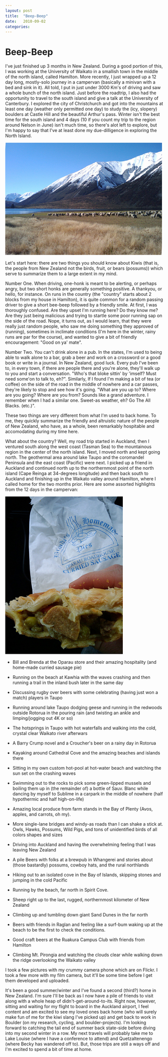 ```yaml
---
layout: post
title:  "Beep-Beep"
date:   2010-09-02
categories:
---
```

# Beep-Beep

I've just finished up 3 months in New Zealand. During a good portion of this, I was working at the University of Waikato in a smallish town in the middle of the north island, called Hamilton. More recently, I just wrapped up a 12 day long, mostly-solo journey in a campervan (basically a minivan with a bed and sink in it). All told, I put in just under 3000 Km's of driving and saw a whole bunch of the north island. Just before the roadtrip, I also had the opportunity to travel to the south island and give a talk at the University of Canterbury. I explored the city of Christchurch and got into the mountains at least one day (weather only permitted one day) to study the (icy, slopery) boulders at Castle Hill and the beautiful Arthur's pass. Winter isn't the best time for the south island and 4 days (10 if you count my trip to the region around Nelson in June) isn't much time, so there's alot left to explore, but I'm happy to say that I've at least done my due-dilligence in exploring the North Island.

![Christchurch Sheeps](/images/chch_sheeps.jpg)

Let's start here: there are two things you should know about Kiwis (that is, the people from New Zealand not the birds, fruit, or bears (possums)) which serve to summarize them to a large extent in my mind.

Number One. When driving, one-honk is meant to be alerting, or perhaps angry, but two short honks are generally something positive. A thankyou, or hello, for instance. On runs in the country (the "country" starts about 2 blocks from my house in Hamilton), it is quite common for a random passing driver to give a short bee-beep followed by a friendly smile. At first, I was thoroughly confused. Are they upset I'm running here? Do they know me? Are they just being malicious and trying to startle some poor running sap on the side of the road. Nope, it turns out, as I would learn, that they were really just random people, who saw me doing something they approved of (running), sometimes in inclimate conditions (I'm here in the winter, rainy runs are par for the course), and wanted to give a bit of friendly encouragement: "Good on ya' mate".

Number Two. You can't drink alone in a pub. In the states, I'm used to being able to walk alone to a bar, grab a beer and work on a crossword or a good book or write in a journal. In New Zealand, good luck. Every pub I've been to, in every town, if there are people there and you're alone, they'll walk up to you and start a conversation. "Who's that bloke sittin' by 'imself? Must need some'on to talk to, eh?". Similarly, If I found I'm making a bit of tea (or coffee) on the side of the road in the middle of nowhere and a car passes, they're likely to stop and see how it's going. "What are you up to? Where are you going? Where are you from? Sounds like a grand adventure. I remember when I had a similar one. Sweet-as weather, eh? Go The All Blacks. (etc.)".

These two things are very different from what I'm used to back home. To me, they quickly summarize the friendly and altruistic nature of the people of New Zealand, who have, as a whole, been remarkably hospitable and accomodating during my time here.

What about the country? Well, my road trip started in Auckland, then I ventured south along the west coast (Tasman Sea) to the mountainous region in the center of the north island. Next, I moved north and kept going north. The geothermal area around lake Taupo and the coromandel Peninsula and the east coast (Pacific) were next. I picked up a friend in Auckland and continued north up to the northernmost point of the north island (Cape Reinga at 34-degrees longitude) and then back south to Auckland and finishing up in the Waikato valley around Hamilton, where I called home for the two months prior. Here are some assorted highlights from the 12 days in the campervan:

![Sausage Pie](/images/sausage_pie.jpg)

*  Bill and Brenda at the Oparau store and their amazing hospitality (and home-made curried sausage pie)

*  Running on the beach at Kawhia with the waves crashing and then running a trail in the inland bush later in the same day

*  Discussing rugby over beers with some celebrating (having just won a match) players in Taupo

*  Running around lake Taupo dodging geese and running in the redwoods outside Rotorua in the pouring rain (and twisting an ankle and limping/jogging out 4K or so)

*  The hotsprings in Taupo with hot waterfalls and walking into the cold, crystal clear Waikato river afterwars

*  A Barry Crump novel and a Croucher's beer on a rainy day in Rotorua

*  Kayaking around Cathedral Cove and the amazing beaches and islands there

*  Sitting in my own custom hot-pool at hot-water beach and watching the sun set on the crashing waves

*  Swimming out to the rocks to pick some green-lipped mussels and boiling them up in (the remainder of) a bottle of Sauv. Blanc while dancing by myself to Sublime in a carpark in the middle of nowhere (half hypothermic and half high-on-life)

*  Amazing local produce from farm stands in the Bay of Plenty (Avos, apples, and carrots, oh my).

*  More single-lane bridges and windy-as roads than I can shake a stick at. Owls, Hawks, Possums, Wild Pigs, and tons of unidentified birds of all colors shapes and sizes

*  Driving into Auckland and having the overwhelming feeling that I was leaving New Zealand

*  A pile Beers with folks at a brewpub in Whangerei and stories about (those bastardly) possums, cowboy hats, and the rural northlands

*  Hiking out to an isolated cove in the Bay of Islands, skipping stones and jumping in the cold Pacific

*  Running by the beach, far north in Spirit Cove.

*  Sheep right up to the last, rugged, northernmost kilometer of New Zealand

*  Climbing up and tumbling down giant Sand Dunes in the far north

*  Beers with friends in Raglan and feeling like a surf-bum waking up at the beach to be the first to check the conditions.

*  Good craft beers at the Ruakura Campus Club with friends from Hamilton

*  Climbing Mt. Pirongia and watching the clouds clear while walking down the ridge overlooking the Waikato valley

I took a few pictures with my crummy camera phone which are on Flickr. I took a few more with my film camera, but it'll be some time before I get them developed and uploaded.

It's been a good summer/winter and I've found a second (third?) home in New Zealand. I'm sure I'll be back as I now have a pile of friends to visit along with a whole heap of didn't-get-around-to-its. Right now, however, sitting and waiting for my flight to board in the Auckland airport, I feel content and am excited to see my loved ones back home (who will surely make fun of me for the kiwi slang I've picked up) and get back to work in Boulder (on my research, cycling, and boulder-projects). I'm looking forward to catching the tail end of summer back state-side before diving into my second winter in a row. My next travels will probably take me to Lake Louise (where I have a conference to attend) and Quetzaltenengo (where Becky has wandered off to). But, those trips are still a ways off and I'm excited to spend a bit of time at home.
